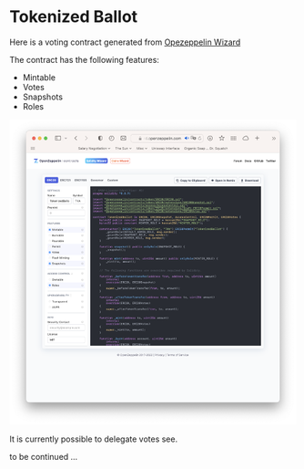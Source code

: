 # Tokenized Ballot

Here is a voting contract generated from [Opezeppelin Wizard](https://wizard.openzeppelin.com)

The contract has the following features:

- Mintable
- Votes
- Snapshots
- Roles

![oz contract](./oz-wizard-contract.png)

It is currently possible to delegate votes see.

to be continued ...
